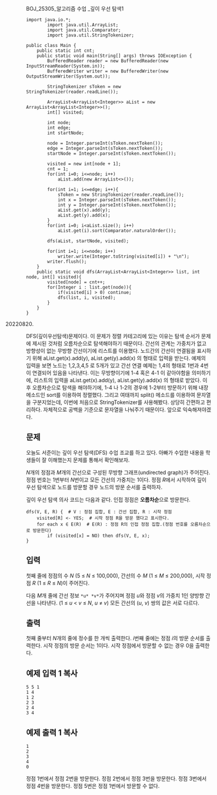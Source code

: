 BOJ_25305_알고리즘 수업 _깊이 우선 탐색1

```
import java.io.*;
        import java.util.ArrayList;
        import java.util.Comparator;
        import java.util.StringTokenizer;

public class Main {
    public static int cnt;
    public static void main(String[] args) throws IOException {
        BufferedReader reader = new BufferedReader(new InputStreamReader(System.in));
        BufferedWriter writer = new BufferedWriter(new OutputStreamWriter(System.out));

        StringTokenizer sToken = new StringTokenizer(reader.readLine());

        ArrayList<ArrayList<Integer>> aList = new ArrayList<ArrayList<Integer>>();
        int[] visited;

        int node;
        int edge;
        int startNode;

        node = Integer.parseInt(sToken.nextToken());
        edge = Integer.parseInt(sToken.nextToken());
        startNode = Integer.parseInt(sToken.nextToken());

        visited = new int[node + 1];
        cnt = 1;
        for(int i=0; i<=node; i++)
            aList.add(new ArrayList<>());

        for(int i=1; i<=edge; i++){
            sToken = new StringTokenizer(reader.readLine());
            int x = Integer.parseInt(sToken.nextToken());
            int y = Integer.parseInt(sToken.nextToken());
            aList.get(x).add(y);
            aList.get(y).add(x);
        }
        for(int i=0; i<aList.size(); i++)
            aList.get(i).sort(Comparator.naturalOrder());

        dfs(aList, startNode, visited);

        for(int i=1; i<=node; i++)
            writer.write(Integer.toString(visited[i]) + "\n");
        writer.flush();
    }
    public static void dfs(ArrayList<ArrayList<Integer>> list, int node, int[] visited){
        visited[node] = cnt++;
        for(Integer i : list.get(node)){
            if(visited[i] > 0) continue;
            dfs(list, i, visited);
        }
    }
}
```

20220820.
DFS(깊이우선탐색)문제이다. 이 문제가 정렬 카테고리에 있는 이유는 탐색 순서가 문제에 제시된 것처럼 오름차순으로 탐색해야하기 때문이다.
간선의 관계는 가중치가 없고 방향성이 없는 무방향 간선이기에 리스트를 이용했다. 노드간의 간선이 연결됨을 표시하기 위해 aList.get(x).add(y), aList.get(y).add(x) 의 형태로 입력을 받는다. 예제의 입력을 보면 노드는 1,2,3,4,5 로 5개가 있고 간선 연결 예제는 1,4의 형태로 1번과 4번이 연결되어 있음을 나타낸다. 이는 무방향이기에 1-4 혹은 4-1 이 같아야함을 의미하기에, 리스트의 입력을 aList.get(x).add(y), aList.get(y).add(x) 의 형태로 받았다.
이후 오름차순으로 탐색을 해야하기에, 1-4 나 1-2의 경우에 1-2부터 방문하기 위해 내장 메소드인 sort를 이용하여 정렬했다.
그리고 여태까지 split() 메소드를 이용하여 문자열을 구분지었는데, 이번에 처음으로 StringTokenizer를 사용해봤다. 상당히 간편하고 편리하다. 자체적으로 공백을 기준으로 문자열을 나눠주기 때문이다. 앞으로 익숙해져야겠다.



## 문제

오늘도 서준이는 깊이 우선 탐색(DFS) 수업 조교를 하고 있다. 아빠가 수업한 내용을 학생들이 잘 이해했는지 문제를 통해서 확인해보자.

*N*개의 정점과 *M*개의 간선으로 구성된 무방향 그래프(undirected graph)가 주어진다. 정점 번호는 1번부터 *N*번이고 모든 간선의 가중치는 1이다. 정점 *R*에서 시작하여 깊이 우선 탐색으로 노드를 방문할 경우 노드의 방문 순서를 출력하자.

깊이 우선 탐색 의사 코드는 다음과 같다. 인접 정점은 **오름차순**으로 방문한다.

```
dfs(V, E, R) {  # V : 정점 집합, E : 간선 집합, R : 시작 정점
    visited[R] <- YES;  # 시작 정점 R을 방문 했다고 표시한다.
    for each x ∈ E(R)  # E(R) : 정점 R의 인접 정점 집합.(정점 번호를 오름차순으로 방문한다)
        if (visited[x] = NO) then dfs(V, E, x);
}
```

## 입력

첫째 줄에 정점의 수 *N* (5 ≤ *N* ≤ 100,000), 간선의 수 *M* (1 ≤ *M* ≤ 200,000), 시작 정점 *R* (1 ≤ *R* ≤ *N*)이 주어진다.

다음 *M*개 줄에 간선 정보 `*u* *v*`가 주어지며 정점 *u*와 정점 *v*의 가중치 1인 양방향 간선을 나타낸다. (1 ≤ *u* < *v* ≤ *N*, *u* ≠ *v*) 모든 간선의 (*u*, *v*) 쌍의 값은 서로 다르다.

## 출력

첫째 줄부터 *N*개의 줄에 정수를 한 개씩 출력한다. *i*번째 줄에는 정점 *i*의 방문 순서를 출력한다. 시작 정점의 방문 순서는 1이다. 시작 정점에서 방문할 수 없는 경우 0을 출력한다.

## 예제 입력 1 복사

```
5 5 1
1 4
1 2
2 3
2 4
3 4
```

## 예제 출력 1 복사

```
1
2
3
4
0
```

정점 1번에서 정점 2번을 방문한다. 정점 2번에서 정점 3번을 방문한다. 정점 3번에서 정점 4번을 방문한다. 정점 5번은 정점 1번에서 방문할 수 없다.